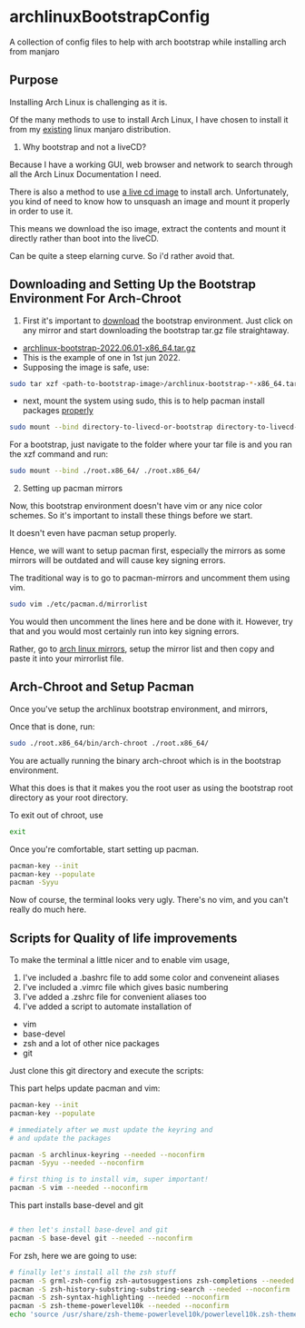 # archlinuxBootstrapConfig
A collection of config files to help with arch bootstrap while installing arch from manjaro

## Purpose

Installing Arch Linux is challenging as it is.

Of the many methods to use to install Arch Linux, 
I have chosen to install it from my 
[existing](https://wiki.archlinux.org/title/Install_Arch_Linux_from_existing_Linux) 
linux manjaro distribution.

1. Why bootstrap and not a liveCD?

Because I have a working GUI, web browser and network to search through
all the Arch Linux Documentation I need.

There is also a method to use [a live cd image](https://wiki.archlinux.org/title/Install_Arch_Linux_from_existing_Linux#Method_B:_Using_the_LiveCD_image)
 to install arch. Unfortunately, you kind of need to know how to
 unsquash an image and mount it properly in order to use it.

 This means we download the iso image, extract the contents and
 mount it directly rather than boot into the liveCD.

 Can be quite a steep elarning curve. So i'd rather avoid that.

## Downloading and Setting Up the Bootstrap Environment For Arch-Chroot

1. First it's important to [download](https://archlinux.org/download/)
 the bootstrap environment.
Just click on any mirror and start downloading the bootstrap tar.gz
file straightaway.

- [archlinux-bootstrap-2022.06.01-x86_64.tar.gz](http://mirror.arizona.edu/archlinux/iso/2022.06.01/archlinux-bootstrap-2022.06.01-x86_64.tar.gz)
- This is the example of one in 1st jun 2022. 
- Supposing the image is safe, use:
```zsh
sudo tar xzf <path-to-bootstrap-image>/archlinux-bootstrap-*-x86_64.tar.gz --numeric-owner
```
- next, mount the system using sudo, this is to help pacman install packages [properly](https://wiki.archlinux.org/title/Install_Arch_Linux_from_existing_Linux#Downloading_basic_tools)

```zsh
sudo mount --bind directory-to-livecd-or-bootstrap directory-to-livecd-or-bootstrap
```

For a bootstrap, just navigate to the folder where your tar
file is and you ran the xzf command and run:
```zsh
sudo mount --bind ./root.x86_64/ ./root.x86_64/
```

2. Setting up pacman mirrors

Now, this bootstrap environment doesn't have vim or any nice color schemes.
So it's important to install these things before we start.

It doesn't even have pacman setup properly.

Hence, we will want to setup pacman first, especially the mirrors
as some mirrors will be outdated and will cause key signing errors.

The traditional way is to go to pacman-mirrors and uncomment them using
vim.

```zsh
sudo vim ./etc/pacman.d/mirrorlist
```

You would then uncomment the lines here and be done with it. However, 
try that and you would most certainly run into key signing errors.

Rather, go to [arch linux mirrors](https://archlinux.org/mirrorlist/), 
setup the mirror list and then copy and paste it into your mirrorlist 
file.

## Arch-Chroot and Setup Pacman
Once you've setup the archlinux bootstrap environment, and mirrors,

Once that is done, run:

```zsh
sudo ./root.x86_64/bin/arch-chroot ./root.x86_64/ 
```

You are actually running the binary arch-chroot which is in the 
bootstrap environment.

What this does is that it makes you the root user as using the
bootstrap root directory as your root directory.

To exit out of chroot, use
```zsh
exit
```

Once you're comfortable, start setting up pacman.

```zsh
pacman-key --init
pacman-key --populate
pacman -Syyu
```

Now of course, the terminal looks very ugly. There's no vim, and you
can't really do much here.

## Scripts for Quality of life improvements

To make the terminal a little nicer and to enable vim usage,

1. I've included a .bashrc file to add some color and conveneint aliases
2. I've included a .vimrc file which gives basic numbering
3. I've added a .zshrc file for convenient aliases too
4. I've added a script to automate installation of 
- vim
- base-devel
- zsh and a lot of other nice packages
- git

Just clone this git directory and execute the scripts:

This part helps update pacman and vim:
```zsh
pacman-key --init
pacman-key --populate

# immediately after we must update the keyring and 
# and update the packages

pacman -S archlinux-keyring --needed --noconfirm
pacman -Syyu --needed --noconfirm

# first thing is to install vim, super important!
pacman -S vim --needed --noconfirm
```

This part installs base-devel and git
```zsh

# then let's install base-devel and git
pacman -S base-devel git --needed --noconfirm 
```

For zsh, here we are going to use:
```zsh
# finally let's install all the zsh stuff
pacman -S grml-zsh-config zsh-autosuggestions zsh-completions --needed --noconfirm
pacman -S zsh-history-substring-substring-search --needed --noconfirm
pacman -S zsh-syntax-highlighting --needed --noconfirm
pacman -S zsh-theme-powerlevel10k --needed --noconfirm
echo 'source /usr/share/zsh-theme-powerlevel10k/powerlevel10k.zsh-theme' >>~/.zshrc
```





























